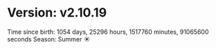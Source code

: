 # Version: v2.10.19
Time since birth: 1054 days, 25296 hours, 1517760 minutes, 91065600 seconds
Season: Summer ☀️

